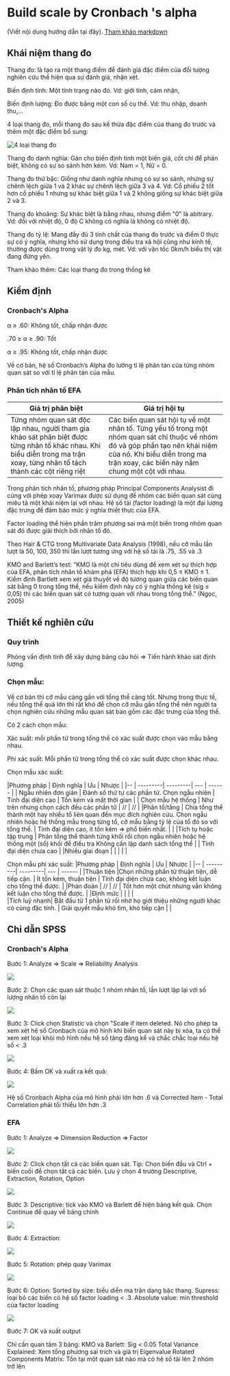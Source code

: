 # Build scale by Cronbach 's alpha
(Viết nội dung hướng dẫn tại đây). [Tham khảo markdown](https://guides.github.com/features/mastering-markdown/)

## Khái niệm thang đo
Thang đo: là tạo ra một thang điểm để đánh giá đặc điểm của đối tượng nghiên cứu thể hiện qua sự đánh giá, nhận xét.

Biến định tính: Một tính trạng nào đó. Vd: giới tính, cảm nhận, 

Biến định lượng: Đo được bằng một con số cụ thể. Vd: thu nhập, doanh thu,…

4 loại thang đo, mỗi thang đo sau kế thừa đặc điểm của thang đo trước và thêm một đặc điểm bổ sung:

![4 loại thang đo](https://cdn.vietnambiz.vn/171464876016439296/2020/5/8/scale-15889331622972032250371.png)

Thang đo danh nghĩa: Gán cho biến định tính một biến giả, cốt chỉ để phân biệt, không có sự so sánh hơn kém. Vd: Nam = 1, Nữ = 0.

Thang đo thứ bậc: Giống như danh nghĩa nhưng có sự so sánh, nhưng sự chênh lệch giữa 1 và 2 khác sự chênh lệch giữa 3 và 4. Vd: Cổ phiếu 2 tốt hơn cổ phiếu 1 nhưng sự khác biệt giữa 1 và 2 không giống sự khác biệt giữa 2 và 3.

Thang đo khoảng: Sự khác biệt là bằng nhau, nhưng điểm "0" là abitrary. Vd: đối với nhiệt độ, 0 độ C không có nghĩa là không có nhiệt độ.

Thang đo tỷ lệ: Mang đầy đủ 3 tính chất của thang đo trước và điểm 0 thực sự có ý nghĩa, nhưng khó sử dụng trong điều tra xã hội cũng như kinh tế, thường được dùng trong vật lý đo kg, mét. Vd: với vận tốc 0km/h biểu thị vật đang đứng yên.

Tham khảo thêm: Các loại thang đo trong thống kê


## Kiểm định

### Cronbach's Alpha

α ≥ .60: Không tốt, chấp nhận được

.70 ≥ α  ≥ .90: Tốt

 α ≥ .95: Không tốt, chấp nhận được
 
Về cơ bản, hệ số Cronbach’s Alpha đo lường tỉ lệ phân tán của từng nhóm quan sát so với tỉ lệ phân tán của mẫu. 

### Phân tích nhân tố EFA

|Giá trị phân biệt | Giá trị hội tụ|
|------------------|---------------|
|Từng nhóm quan sát độc lập nhau, người tham gia khảo sát phân biệt được từng nhân tố khác nhau. Khi biểu diễn trong ma trận xoay, từng nhân tố tách thành các cột riêng riệt| Các biến quan sát hội tụ về một nhân tố. Từng yếu tố trong một nhóm quan sát chỉ thuộc về nhóm đó và góp phần tạo nên khái niệm của nó. Khi biểu diễn trong ma trận xoay, các biến này nằm chung một cột với nhau. |

Trong phân tích nhân tố, phương pháp Principal Components Analysist đi cùng với phép xoay Varimax được sử dụng để nhóm các biến quan sát cùng miêu tả một khái niệm lại với nhau. Hệ số tải (factor loading) là một đại lượng đặc trưng để đảm bảo mức ý nghĩa thiết thực của EFA. 

Factor loading thể hiện phần trăm phương sai mà một biến trong nhóm quan sát đó được giải thích bởi nhân tố đó. 

Theo Hair & CTG trong Multivariate Data Analysis (1998), nếu cỡ mẫu lần lượt là 50, 100, 350 thì lần lượt tương ứng với hệ số tải là .75, .55 và .3

KMO and Barlett’s test:
“KMO là một chỉ tiêu dùng để xem xét sự thích hợp của EFA, phân tích nhân tố khám phá (EFA) thích hợp khi 0,5 ≤ KMO ≤ 1. Kiểm định Bartlett xem xét giả thuyết về độ tương quan giữa các biến quan sát bằng 0 trong tổng thể, nếu kiểm định này có ý nghĩa thống kê (sig ≤ 0,05) thì các biến quan sát có tương quan với nhau trong tổng thể.” (Ngọc, 2005)

## Thiết kế nghiên cứu

### Quy trình

Phỏng vấn định tính để xây dựng bảng câu hỏi => Tiến hành khảo sát định lượng.

### Chọn mẫu:

Về cơ bản thì cỡ mẫu càng gần với tổng thể càng tốt. Nhưng trong thực tế, nếu tổng thể quá lớn thì rất khó để chọn cỡ mẫu gần tổng thể nên người ta chọn nghiên cứu những mẫu quan sát bao gồm các đặc trưng của tổng thể. 

Có 2 cách chọn mẫu:

Xác suất: mỗi phần tử trong tổng thể có xác suất được chọn vào mẫu bằng nhau.

Phi xác suất: Mỗi phần tử trong tổng thể có xác suất được chọn khác nhau.

Chọn mẫu xác suất:

|Phương pháp | Định nghĩa	| Ưu | 	Nhược |
|-- | ---------| ---------| --- | ------ |
| Ngẫu nhiên đơn giản | Đánh số thứ tự các phần tử. Chọn ngẫu nhiên |	Tính đại diện cao |	Tốn kém và mất thời gian |
| Chọn mẫu hệ thống |	Như trên nhưng chọn cách đều các phần tử |	// |	// |
|Phân tổ/tầng |	Chia tổng thể thành một hay nhiều tổ liên quan đến mục đích nghiên cứu. Chọn ngẫu nhiên hoặc hệ thống mẫu trong từng tổ, cỡ mẫu bằng tỷ lệ của tổ đó so với tổng thể. |	Tính đại diện cao, ít tốn kém => phổ biến nhất. | |	
|Tích tụ hoặc tập trung |	Phân tổng thể thành từng khối rồi chọn ngẫu nhiên hoặc hệ thống một (số) khối để điều tra	Không cần lập danh sách tổng thể | |	Tính đại diện chưa cao |
|Nhiều giai đoạn | | | | |


Chọn mẫu phi xác suất:
|Phương pháp | Định nghĩa	| Ưu | 	Nhược |
|-- | ---------| ---------| --- | ------ |
|Thuận tiện	|Chọn những phần tử thuận tiện, dễ tiếp cận. |	Ít tốn kém, thuận tiện |	Tính đại diện chưa cao, không kết luận cho tổng thể được. |
|Phán đoán |	// |	// |	Tốt hơn một chút nhưng vẫn không kết luận cho tổng thể được. |
|Định mức | | | |			
|Tích luỹ nhanh|	Bắt đầu từ 1 phần tử rồi nhờ họ giới thiệu những người khác có cùng đặc tính. |	Giải quyết mẫu khó tìm, khó tiếp cận | |	

## Chỉ dẫn SPSS
### Cronbach's Alpha
Bước 1: Analyze => Scale => Reliability Analysis

![](https://1.bp.blogspot.com/-66MmLZU4Hq8/XczUhK91_yI/AAAAAAAAOkA/xL5Cfq55RHwzfMcESRbbdzMPMKo_rVuawCLcBGAsYHQ/s1600/kiem-dinh-do-tin-cay-cronbach-alpha-1.png)

Bước 2: Chọn các quan sát thuộc 1 nhóm nhân tố, lần lượt lặp lại với số lượng nhân tố còn lại

![](https://1.bp.blogspot.com/-GIE1edmD2a4/XczUipnfslI/AAAAAAAAOkI/viRIo7awbJwcDfnGzUI6o0OCF1AWn2VPgCLcBGAsYHQ/s1600/kiem-dinh-do-tin-cay-cronbach-alpha-2.png)

Bước 3: Click chọn Statistic và chọn "Scale if item deleted. Nó cho phép ta xem xét hệ số Cronbach của mô hình khi biến quan sát này bị xóa, ta có thể xem xét loại khỏi mô hình nếu hệ số tăng đáng kể và chắc chắc loại nếu hệ số < .3

![](https://1.bp.blogspot.com/-WWmPWV0tDbY/XczUisCSxnI/AAAAAAAAOkM/63SxxVmRK7sFRcUe6gUX9ZVkW9iHd4_sgCLcBGAsYHQ/s1600/kiem-dinh-do-tin-cay-cronbach-alpha-3.png)

Bước 4: Bấm OK và xuất ra kết quả:

![](https://1.bp.blogspot.com/-JYdEn-rn8ag/XczTMBhsuTI/AAAAAAAAOjw/Z_N_g0AbztIAm2LxJZ39QTW9eXbhaZNxgCLcBGAsYHQ/s1600/phan-tich-cronbach-alpha.png)

Hệ số Cronbach Alpha của mô hình phải lớn hơn .6 và Corrected Item - Total Correlation phải tối thiểu lớn hơn .3

### EFA
Bước 1: Analyze => Dimension Reduction => Factor

![](https://4.bp.blogspot.com/-24iRtnKCQ7U/W0CvlWzP9SI/AAAAAAAAImM/8zAvyZWXDk4DfIA6HKgVZTB0sdMxuQH7QCLcBGAs/s1600/phan-tich-nhan-to-efa-1.jpg)

Bước 2: Click chọn tất cả các biến quan sát. Tip: Chọn biến đầu và Ctrl + biến cuối để chọn tất cả các biến. Lưu ý chọn 4 trường Descriptive, Extraction, Rotation, Option

![](https://4.bp.blogspot.com/-mSm8LHqdEU0/W0CvlS5ycMI/AAAAAAAAImI/noEFCxF8JaoWhs7ou4_JfVq5Os28hFEVgCLcBGAs/s1600/phan-tich-nhan-to-efa-2.jpg)

Bước 3: Descriptive: tick vào KMO và Barlett để hiện bảng kết quả. Chọn Continue để quay về bảng chính

![](https://1.bp.blogspot.com/-pdV9Yd4BcpE/W0Cvk_L70iI/AAAAAAAAImE/-x_ZyRLdqbYpMie5-bomnjz9NlExaN5AwCLcBGAs/s1600/phan-tich-nhan-to-efa-3.jpg)

Bước 4: Extraction:

![](https://2.bp.blogspot.com/-NwsJozsg1A0/W0Cvl4nDXRI/AAAAAAAAImQ/bPoktDdKoH0i8z0Aa5uiDsjhuXrRiwJJwCLcBGAs/s1600/phan-tich-nhan-to-efa-4.jpg)

Bước 5: Rotation: phép quay Varimax

![](https://1.bp.blogspot.com/-IySwFaOp0YY/W0CvmUabr-I/AAAAAAAAImU/0hHTGtTprFY9Y4-dbngeDMEeF6OrRamZwCLcBGAs/s1600/phan-tich-nhan-to-efa-5.jpg)

Bước 6: Option: Sorted by size: biểu diễn ma trận dạng bậc thang. Supress: loại bỏ các biến có hệ số factor loading < .3. Absolute value: min threshold của factor loading

![](https://4.bp.blogspot.com/-JtC_woR5L6E/W0CvmbJfPcI/AAAAAAAAImY/xcnY-LUKU_YtdGY6AhQWDbYrDfx5XYpOQCLcBGAs/s1600/phan-tich-nhan-to-efa-6.jpg)

Bước 7: OK và xuất output

Chỉ cần quan tâm 3 bảng:
KMO và Barlett: Sig < 0.05
Total Variance Explained: Xem tổng phương sai trích và giá trị Eigenvalue
Rotated Components Matrix: Tồn tại một quan sát nào mà có hệ số tải lên 2 nhóm trở lên

